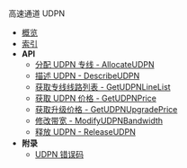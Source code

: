 <div class="sidebar_title icon__udpn">高速通道 UDPN</div>

- [概览](api/udpn-api/README.md)
- [索引](api/udpn-api/index.md)
- **API**
    - [分配 UDPN 专线 - AllocateUDPN](api/udpn-api/allocate_udpn)
    - [描述 UDPN - DescribeUDPN](api/udpn-api/describe_udpn)
    - [获取专线线路列表 - GetUDPNLineList](api/udpn-api/get_udpn_line_list)
    - [获取 UDPN 价格 - GetUDPNPrice](api/udpn-api/get_udpn_price)
    - [获取升级价格 - GetUDPNUpgradePrice](api/udpn-api/get_udpn_upgrade_price)
    - [修改带宽 - ModifyUDPNBandwidth](api/udpn-api/modify_udpn_bandwidth)
    - [释放 UDPN - ReleaseUDPN](api/udpn-api/release_udpn)
- **附录**
  - [UDPN 错误码](api/udpn-api/error_code)
